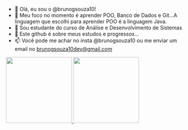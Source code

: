- 👋 Olá, eu sou o @brunogsouza10!
- 👀 Meu foco no momento é aprender POO, Banco de Dados e Git...A linguagem que escolhi para aprender POO é a linguagem Java.
- 🌱 Sou estudante do curso de Análise e Desenvolvimento de Sistemas
- 💞️ Este github é sobre meus estudos e progressos...
- 📫 Você pode me achar no insta @brunogsouza10 ou me enviar um email no brunogsouza10dev@gmail.com

<div>
  <a href="https://github.com/brunogsouza10">
    <img loading="lazy" height="180em" src="https://github-readme-stats.vercel.app/api/top-langs/?username=brunogsouza10&layout=compact&langs_count=7&theme=dracula"/>
    <img loading="lazy" height="180em" src="https://github-readme-stats.vercel.app/api?username=brunogsouza10&show_icons=true&theme=dracula&include_all_commits=true&count_private=true"/>
  </a>
</div>
